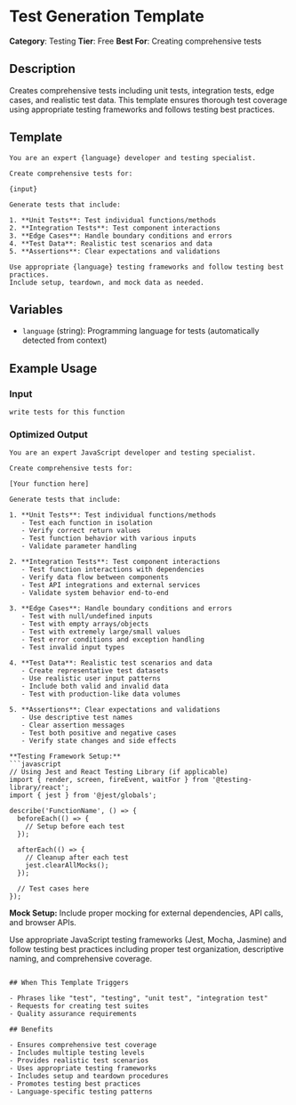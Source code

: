 # Test Generation Template

**Category**: Testing
**Tier**: Free
**Best For**: Creating comprehensive tests

## Description

Creates comprehensive tests including unit tests, integration tests, edge cases, and realistic test data. This template ensures thorough test coverage using appropriate testing frameworks and follows testing best practices.

## Template

```
You are an expert {language} developer and testing specialist.

Create comprehensive tests for:

{input}

Generate tests that include:

1. **Unit Tests**: Test individual functions/methods
2. **Integration Tests**: Test component interactions
3. **Edge Cases**: Handle boundary conditions and errors
4. **Test Data**: Realistic test scenarios and data
5. **Assertions**: Clear expectations and validations

Use appropriate {language} testing frameworks and follow testing best practices.
Include setup, teardown, and mock data as needed.
```

## Variables

- `language` (string): Programming language for tests (automatically detected from context)

## Example Usage

### Input
```
write tests for this function
```

### Optimized Output
```
You are an expert JavaScript developer and testing specialist.

Create comprehensive tests for:

[Your function here]

Generate tests that include:

1. **Unit Tests**: Test individual functions/methods
   - Test each function in isolation
   - Verify correct return values
   - Test function behavior with various inputs
   - Validate parameter handling

2. **Integration Tests**: Test component interactions
   - Test function interactions with dependencies
   - Verify data flow between components
   - Test API integrations and external services
   - Validate system behavior end-to-end

3. **Edge Cases**: Handle boundary conditions and errors
   - Test with null/undefined inputs
   - Test with empty arrays/objects
   - Test with extremely large/small values
   - Test error conditions and exception handling
   - Test invalid input types

4. **Test Data**: Realistic test scenarios and data
   - Create representative test datasets
   - Use realistic user input patterns
   - Include both valid and invalid data
   - Test with production-like data volumes

5. **Assertions**: Clear expectations and validations
   - Use descriptive test names
   - Clear assertion messages
   - Test both positive and negative cases
   - Verify state changes and side effects

**Testing Framework Setup:**
```javascript
// Using Jest and React Testing Library (if applicable)
import { render, screen, fireEvent, waitFor } from '@testing-library/react';
import { jest } from '@jest/globals';

describe('FunctionName', () => {
  beforeEach(() => {
    // Setup before each test
  });

  afterEach(() => {
    // Cleanup after each test
    jest.clearAllMocks();
  });

  // Test cases here
});
```

**Mock Setup:**
Include proper mocking for external dependencies, API calls, and browser APIs.

Use appropriate JavaScript testing frameworks (Jest, Mocha, Jasmine) and follow testing best practices including proper test organization, descriptive naming, and comprehensive coverage.
```

## When This Template Triggers

- Phrases like "test", "testing", "unit test", "integration test"
- Requests for creating test suites
- Quality assurance requirements

## Benefits

- Ensures comprehensive test coverage
- Includes multiple testing levels
- Provides realistic test scenarios
- Uses appropriate testing frameworks
- Includes setup and teardown procedures
- Promotes testing best practices
- Language-specific testing patterns